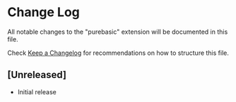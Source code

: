 # Change Log
All notable changes to the "purebasic" extension will be documented in this file.

Check [Keep a Changelog](http://keepachangelog.com/) for recommendations on how to structure this file.

## [Unreleased]
- Initial release
